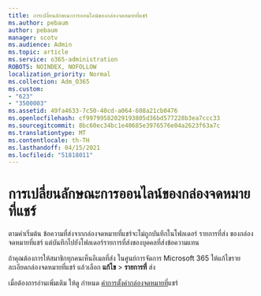 ```yaml
---
title: การเปลี่ยนลักษณะการออนไลน์ของกล่องจดหมายที่แชร์
ms.author: pebaum
author: pebaum
manager: scotv
ms.audience: Admin
ms.topic: article
ms.service: o365-administration
ROBOTS: NOINDEX, NOFOLLOW
localization_priority: Normal
ms.collection: Adm_O365
ms.custom:
- "623"
- "3500003"
ms.assetid: 49fa4633-7c50-40cd-a064-608a21cb0476
ms.openlocfilehash: cf99799582029193805d36bd577228b3ea7ccc33
ms.sourcegitcommit: 8bc60ec34bc1e40685e3976576e04a2623f63a7c
ms.translationtype: MT
ms.contentlocale: th-TH
ms.lasthandoff: 04/15/2021
ms.locfileid: "51818011"
---
```

# <a name="changing-shared-mailbox-send-as-behavior"></a>การเปลี่ยนลักษณะการออนไลน์ของกล่องจดหมายที่แชร์

ตามค่าเริ่มต้น ข้อความที่ส่งจากกล่องจดหมายที่แชร์จะไม่ถูกบันทึกในโฟลเดอร์ รายการที่ส่ง ของกล่องจดหมายที่แชร์ แต่บันทึกไปยังโฟลเดอร์รายการที่ส่งของบุคคลที่ส่งข้อความแทน
  
ถ้าคุณต้องการให้สมาชิกทุกคนเห็นอีเมลที่ส่ง ในศูนย์การจัดการ Microsoft 365 ให้แก้ไขรายละเอียดกล่องจดหมายที่แชร์ แล้วเลือก **แก้ไข** \> **รายการที่** ส่ง
  
เมื่อต้องการอ่านเพิ่มเติม ให้ดู กําหนด [ค่าการตั้งค่ากล่องจดหมายที่](https://docs.microsoft.com/microsoft-365/admin/email/configure-a-shared-mailbox#allow-everyone-to-see-the-sent-email-the-replies)แชร์
  